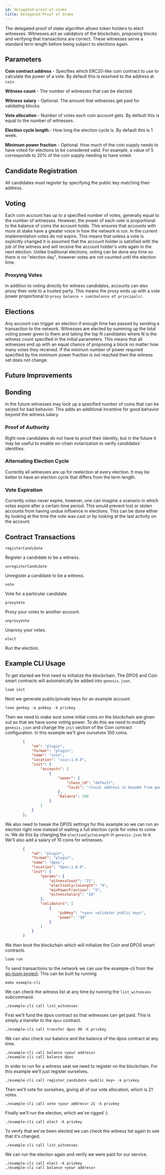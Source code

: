 ```yaml
---
id: delegated-proof-of-stake
title: Delegated Proof of Stake
---
```


The delegated proof of stake algorithm allows token holders to elect witnesses.  Witnesses act as validators of the blockchain, proposing blocks and
verifying that transactions are correct.  These witnesses serve a standard term length before being subject to elections again.

## Parameters

**Coin contract address** - Specifies which ERC20-like coin contract to use to calculate the power of a vote. By default this is resolved to the address at `coin`.

**Witness count** - The number of witnesses that can be elected.

**Witness salary** - Optional. The amount that witnesses get paid for validating blocks.

**Vote allocation** - Number of votes each coin account gets. By default this is equal to the number of witnesses.

**Election cycle length** - How long the election cycle is. By default this is 1 week.

**Minimum power fraction** - Optional. How much of the coin supply needs to have voted for elections to be considered valid.
For example, a value of 5 corresponds to 20% of the coin supply needing to have voted.

## Candidate Registration

All candidates must register by specifying the public key matching their address.

## Voting

Each coin account has up to a specified number of votes, generally equal to the number of witnesses.
However, the power of each vote is proportional to the balance of coins the account holds.  This ensures that accounts
with more at stake have a greater voice in how the network is run.  In the current implementation votes do not expire.
This means that unless a vote is explicitly changed it is assumed that the account holder is satisfied with the job of the
witness and will receive the account holder's vote again in the next election.  Unlike traditional elections, voting
can be done any time so there is no "election day", however votes are not counted until the election time.

### Proxying Votes

In addition to voting directly for witness candidates, accounts can also proxy their vote to a trusted party. This means
the proxy ends up with a vote power proportional to `proxy balance + sum(balance of principals)`.

## Elections

Any account can trigger an election if enough time has passed by sending a transaction to the network.
Witnesses are elected by summing up the total voting power given to them and taking the top N candidates where N
is the witness count specified in the initial parameters. This means that all witnesses end up with an equal chance of proposing
a block no matter how many votes they received. If the mininum number of power required specified by the minimum power fraction
is not reached then the witness set does not change.

## Future Improvements

## Bonding

In the future witnesses may lock up a specified number of coins that can be seized for bad behavior. This adds an additional incentive for good
behavior beyond the witness salary.

### Proof of Authority

Right now candidates do not have to proof their identity, but in the future it may be useful to enable on-chain notarization to
verify candidates' identities.

### Alternating Election Cycle

Currently all witnesses are up for reelection at every election.  It may be better to have an election cycle that differs from the
term length.

### Vote Expiration

Currently votes never expire, however, one can imagine a scenario in which votes expire after a certain time period.  This would
prevent lost or stolen accounts from having undue influence in elections.  This can be done either by looking at the time the vote
was cast or by looking at the last activity on the account.

## Contract Transactions

`registerCandidate`

Register a candidate to be a witness.

`unregisterCandidate`

Unregister a candidate to be a witness.

`vote`

Vote for a particular candidate.

`proxyVote`

Proxy your votes to another account.

`unproxyVote`

Unproxy your votes.

`elect`

Run the election.

## Example CLI Usage

To get started we first need to initialize the blockchain. The DPOS and Coin smart contracts will automatically be added into `genesis.json`.
```shell
loom init
```

Next we generate public/private keys for an example account.
```shell
loom genkey -a pubkey -k privkey
```

Then we need to make sure some initial coins on the blockchain are given out so that we have some voting power. To do this we need to modify
`genesis.json` and change the `init` section of the Coin contract configuration. In this example we'll give ourselves 100 coins.
```json
        {
            "vm": "plugin",
            "format": "plugin",
            "name": "coin",
            "location": "coin:1.0.0",
            "init": {
                "accounts": [
                    {
                        "owner": {
                            "chain_id": "default",
                            "local": "<local address in base64 from genkey>"
                        },
                        "balance": 100
                    }
                ]
            }
        },
```

We also need to tweak the DPOS settings for this example so we can run an election right now instead of waiting a full election cycle for votes to come in. We do this by changing the `electionCycleLength` in `genesis.json` to `0`. We'll also add a salary of 10 coins for witnesses.
```json
        {
            "vm": "plugin",
            "format": "plugin",
            "name": "dpos",
            "location": "dpos:1.0.0",
            "init": {
                "params": {
                    "witnessCount": "21",
                    "electionCycleLength": "0",
                    "minPowerFraction": "5",
                    "witnessSalary": "10"
                },
                "validators": [
                    {
                        "pubKey": "<your validator public key>",
                        "power": "10"
                    }
                ]
            }
        }
```

We then boot the blockchain which will initialize the Coin and DPOS smart contracts.
```shell
loom run
```

To send transactions to the network we can use the example-cli from the [go-loom project](https://github.com/loomnetwork/go-loom). This can be built by running
```shell
make example-cli
```

We can check the witness list at any time by running the `list_witnesses` subcommand.
```shell
./example-cli call list_witnesses
```

First we'll fund the dpos contract so that witnesses can get paid. This is simply a transfer to the `dpos` contract.
```shell
./example-cli call transfer dpos 90 -k privkey
```

We can also check our balance and the balance of the dpos contract at any time.
```shell
./example-cli call balance <your address>
./example-cli call balance dpos
```

In order to run for a witness seat we need to register on the blockchain. For this example we'll just register ourselves.
```shell
./example-cli call register_candidate <public key> -k privkey
```

Then we'll vote for ourselves, giving all of our vote allocation, which is 21 votes.
```shell
./example-cli call vote <your address> 21 -k privkey
```

Finally we'll run the election, which we've rigged :).
```shell
./example-cli call elect -k privkey
```

To verify that we've been elected we can check the witness list again to see that it's changed.
```shell
./example-cli call list_witnesses
```

We can run the election again and verify we were paid for our service.
```shell
./example-cli call elect -k privkey
./example-cli call balance <your address>
```
